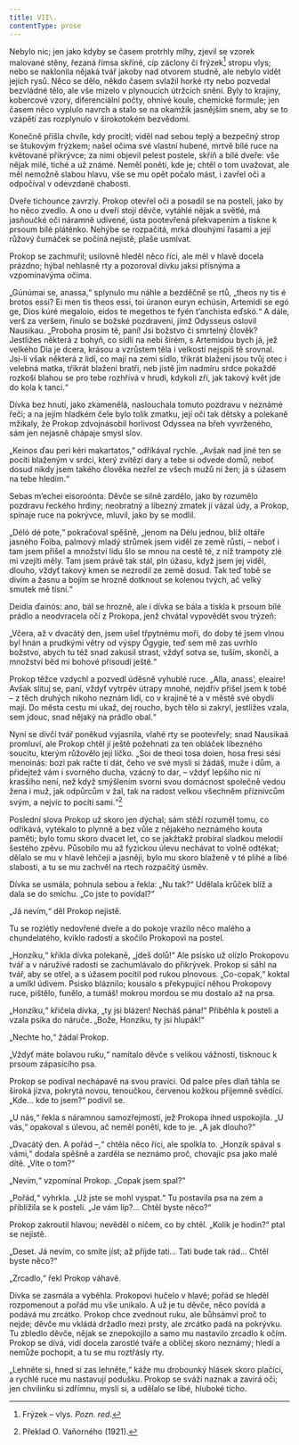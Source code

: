 ```yaml
---
title: VII\.
contentType: prose
---
```


<section>

Nebylo nic; jen jako kdyby se časem protrhly mlhy, zjevil se vzorek malované stěny, řezaná římsa skříně, cíp záclony či frýzek[^5] stropu vlys; nebo se naklonila nějaká tvář jakoby nad otvorem studně, ale nebylo vidět jejích rysů. Něco se dělo, někdo časem svlažil horké rty nebo pozvedal bezvládné tělo, ale vše mizelo v plynoucích útržcích snění. Byly to krajiny, kobercové vzory, diferenciální počty, ohnivé koule, chemické formule; jen časem něco vyplulo navrch a stalo se na okamžik jasnějším snem, aby se to vzápětí zas rozplynulo v širokotokém bezvědomí.

Konečně přišla chvíle, kdy procitl; viděl nad sebou teplý a bezpečný strop se štukovým frýzkem; našel očima své vlastní hubené, mrtvě bílé ruce na květované přikrývce; za nimi objevil pelest postele, skříň a bílé dveře: vše nějak milé, tiché a už známé. Neměl ponětí, kde je; chtěl o tom uvažovat, ale měl nemožně slabou hlavu, vše se mu opět počalo mást, i zavřel oči a odpočíval v odevzdané chabosti.

Dveře tichounce zavrzly. Prokop otevřel oči a posadil se na posteli, jako by ho něco zvedlo. A ono u dveří stojí děvče, vytáhlé nějak a světlé, má jasňoučké oči náramně udivené, ústa pootevřená překvapením a tiskne k prsoum bílé pláténko. Nehýbe se rozpačitá, mrká dlouhými řasami a její růžový čumáček se počíná nejistě, plaše usmívat.

Prokop se zachmuřil; usilovně hleděl něco říci, ale měl v hlavě docela prázdno; hýbal nehlasně rty a pozoroval dívku jaksi přísnýma a vzpomínavýma očima.

„Gúnúmai se, anassa,“ splynulo mu náhle a bezděčně se rtů, „theos ny tis é brotos essi? Ei men tis theos essi, toi úranon euryn echúsin, Artemidi se egó ge, Dios kúré megaloio, eidos te megethos te fyén t’anchista eďskó.“ A dále, verš za veršem, řinulo se božské pozdravení, jímž Odysseus oslovil Nausikau. „Proboha prosím tě, paní! Jsi božstvo či smrtelný člověk? Jestližes některá z bohyň, co sídlí na nebi širém, s Artemidou bych já, jež velkého Dia je dcera, krásou a vzrůstem těla i velkostí nejspíš tě srovnal. Jsi-li však některá z lidí, co mají na zemi sídlo, třikrát blaženi jsou tvůj otec i velebná matka, třikrát blaženi bratři, neb jistě jim nadmíru srdce pokaždé rozkoší blahou se pro tebe rozhřívá v hrudi, kdykoli zří, jak takový květ jde do kola k tanci.“

Dívka bez hnutí, jako zkamenělá, naslouchala tomuto pozdravu v neznámé řeči; a na jejím hladkém čele bylo tolik zmatku, její oči tak dětsky a polekaně mžikaly, že Prokop zdvojnásobil horlivost Odyssea na břeh vyvrženého, sám jen nejasně chápaje smysl slov.

„Keinos ďau peri kéri makartatos,“ odříkával rychle. „Avšak nad jiné ten se pocítí blaženým v srdci, který zvítězí dary a tebe si odvede domů, neboť dosud nikdy jsem takého člověka nezřel ze všech mužů ni žen; já s úžasem na tebe hledím.“

Sebas m’echei eisoroónta. Děvče se silně zardělo, jako by rozumělo pozdravu řeckého hrdiny; neobratný a líbezný zmatek jí vázal údy, a Prokop, spínaje ruce na pokrývce, mluvil, jako by se modlil.

„Déló dé pote,“ pokračoval spěšně, „jenom na Délu jednou, blíž oltáře jasného Foiba, palmový mladý strůmek jsem viděl ze země růsti, – neboť i tam jsem přišel a množství lidu šlo se mnou na cestě té, z níž trampoty zlé mi vzejíti měly. Tam jsem právě tak stál, pln úžasu, když jsem jej viděl, dlouho, vždyť takový kmen se nezrodil ze země dosud. Tak teď tobě se divím a žasnu a bojím se hrozně dotknout se kolenou tvých, ač velký smutek mě tísní.“

Deidia ďainós: ano, bál se hrozně, ale i dívka se bála a tiskla k prsoum bílé prádlo a neodvracela očí z Prokopa, jenž chvátal vypovědět svou trýzeň:

„Včera, až v dvacátý den, jsem ušel třpytnému moři, do doby té jsem vlnou byl hnán a prudkými větry od výspy Ógygie, teď sem mě zas uvrhlo božstvo, abych tu též snad zakusil strast, vždyť sotva se, tuším, skončí, a množství běd mi bohové přisoudí ještě.“

Prokop těžce vzdychl a pozvedl úděsně vyhublé ruce. „Alla, anass’, eleaire! Avšak slituj se, paní, vždyť vytrpěv útrapy mnohé, nejdřív přišel jsem k tobě – z těch druhých nikoho neznám lidí, co v krajině té a v městě své obydlí mají. Do města cestu mi ukaž, dej roucho, bych tělo si zakryl, jestližes vzala, sem jdouc, snad nějaký na prádlo obal.“

Nyní se dívčí tvář poněkud vyjasnila, vlahé rty se pootevřely; snad Nausikaá promluví, ale Prokop chtěl jí ještě požehnati za ten obláček líbezného soucitu, kterým růžovělo její líčko. „Soi de theoi tosa doien, hosa fresi sési menoinás: bozi pak račte ti dát, čeho ve své mysli si žádáš, muže i dům, a přidejtež vám i svorného ducha, vzácný to dar, – vždyť lepšího nic ni krasšího není, než když smýšlením svorni svou domácnost společně vedou žena i muž, jak odpůrcům v žal, tak na radost velkou všechněm příznivcům svým, a nejvíc to pocítí sami.“[^6]

Poslední slova Prokop už skoro jen dýchal; sám stěží rozuměl tomu, co odříkává, vytékalo to plynně a bez vůle z nějakého neznámého kouta paměti; bylo tomu skoro dvacet let, co se jakžtakž probíral sladkou melodií šestého zpěvu. Působilo mu až fyzickou úlevu nechávat to volně odtékat; dělalo se mu v hlavě lehčeji a jasněji, bylo mu skoro blaženě v té plihé a libé slabosti, a tu se mu zachvěl na rtech rozpačitý úsměv.

Dívka se usmála, pohnula sebou a řekla: „Nu tak?“ Udělala krůček blíž a dala se do smíchu. „Co jste to povídal?“

„Já nevím,“ děl Prokop nejistě.

Tu se rozlétly nedovřené dveře a do pokoje vrazilo něco malého a chundelatého, kviklo radostí a skočilo Prokopovi na postel.

„Honzíku,“ křikla dívka polekaně, „jdeš dolů!“ Ale psisko už olízlo Prokopovu tvář a v náruživé radosti se zachumlávalo do přikrývek. Prokop si sáhl na tvář, aby se otřel, a s úžasem pocítil pod rukou plnovous. „Co-copak,“ koktal a umlkl údivem. Psisko bláznilo; kousalo s překypující něhou Prokopovy ruce, pištělo, funělo, a tumáš! mokrou mordou se mu dostalo až na prsa.

„Honzíku,“ křičela dívka, „ty jsi blázen! Necháš pána!“ Přiběhla k posteli a vzala psíka do náruče. „Bože, Honzíku, ty jsi hlupák!“

„Nechte ho,“ žádal Prokop.

„Vždyť máte bolavou ruku,“ namítalo děvče s velikou vážností, tisknouc k prsoum zápasícího psa.

Prokop se podíval nechápavě na svou pravici. Od palce přes dlaň táhla se široká jizva, pokrytá novou, tenoučkou, červenou kožkou příjemně svědící. „Kde… kde to jsem?“ podivil se.

„U nás,“ řekla s náramnou samozřejmostí, jež Prokopa ihned uspokojila. „U vás,“ opakoval s úlevou, ač neměl ponětí, kde to je. „A jak dlouho?“

„Dvacátý den. A pořád –,“ chtěla něco říci, ale spolkla to. „Honzík spával s vámi,“ dodala spěšně a zarděla se neznámo proč, chovajíc psa jako malé dítě. „Víte o tom?“

„Nevím,“ vzpomínal Prokop. „Copak jsem spal?“

„Pořád,“ vyhrkla. „Už jste se mohl vyspat.“ Tu postavila psa na zem a přiblížila se k posteli. „Je vám líp?… Chtěl byste něco?“

Prokop zakroutil hlavou; nevěděl o ničem, co by chtěl. „Kolik je hodin?“ ptal se nejistě.

„Deset. Já nevím, co smíte jíst; až přijde tati… Tati bude tak rád… Chtěl byste něco?“

„Zrcadlo,“ řekl Prokop váhavě.

Dívka se zasmála a vyběhla. Prokopovi hučelo v hlavě; pořád se hleděl rozpomenout a pořád mu vše unikalo. A už je tu děvče, něco povídá a podává mu zrcátko. Prokop chce zvednout ruku, ale bůhsámví proč to nejde; děvče mu vkládá držadlo mezi prsty, ale zrcátko padá na pokrývku. Tu zbledlo děvče, nějak se znepokojilo a samo mu nastavilo zrcadlo k očím. Prokop se dívá, vidí docela zarostlé tváře a obličej skoro neznámý; hledí a nemůže pochopit, a tu se mu roztřásly rty.

„Lehněte si, hned si zas lehněte,“ káže mu drobounký hlásek skoro plačící, a rychlé ruce mu nastavují podušku. Prokop se sváží naznak a zavírá oči; jen chvilinku si zdřímnu, myslí si, a udělalo se libé, hluboké ticho.

</section>

[^1]: Brizance (franc.) – tříštivost. _Pozn. red_.

[^2]: Ve velkém. _Pozn. red_.

[^3]: Kupředu! _Pozn. red_.

[^4]: Ulstr – těžký zimní kabát. _Pozn. red_.

[^5]: Frýzek – vlys. _Pozn. red_.

[^6]: Překlad O. Vaňorného (1921).

[^7]: Amence (lat.) – zmatenost. _Pozn. red_.

[^8]: Divinace (lat.) – tušení, předvídání. _Pozn. red_.

[^9]: Kybelé, podle řecké mytologie maloasijská „velká matka bohů“, matka veškerého života. _Pozn. red_.

[^10]: L. Buchner (1824–1899) – něm. lékař a filozof s radikálně materialistickými názory. _Pozn. red_.

[^11]: Bootes (lat.) – souhvězdí Pastýře. _Pozn. red_.

[^12]: Ženerózní /generózní (franc.) – šlechetný. _Pozn. red_.

[^13]: Očekávám tě, P. S. Pozor, K. dorazil z Hamburku… _Pozn. red_.

[^14]: Jinak na to K. přijde. _Pozn. red_.

[^15]: „Jednomu jest vznešenou, nebeskou bohyní, druhému vydatnou krávou, která mu dává mléko.“ Schillerův epigram, překlad O. Vaňorný. _Pozn. red_.

[^16]: Nauen – německé město, v němž byla r. 1906 založena nejstarší německá radiostanice. _Pozn. red._

[^17]: Makao /macao – karetní hra. _Pozn. red_.

[^18]: Aiás – hrdina Homérovy Iliady, nejvyšší a nejsilnější ze všech Achájců. _Pozn. red_.

[^19]: Laissez-passer (franc.) – propustka. _Pozn. red_.

[^20]: Chaise longue (franc.) – lehátko. _Pozn. red_.

[^21]: Želví polévka. _Pozn. red_.

[^22]: Bej / beg (tur.) – islámský panovník, později nižší hodnostář či úředník. _Pozn. red_.

[^23]: Galop (franc.) – klus. _Pozn. red_.

[^24]: Fraktura femoris (lat.) – zlomenina stehenní kosti. _Pozn. red_.

[^25]: Swedenborg, Imanuel (1688–1772) – švéd. přírodovědec, známý mj. svými teozofickými vizemi. _Pozn. red_.

[^26]: Cousine (franc.) – bratranec. _Pozn. red_.

[^27]: Můj strýc. _Pozn. red_.

[^28]: Velký umělec. _Pozn. red_.

[^29]: Učitel tance. _Pozn. red_.

[^30]: Elože (řec.) – chvalořeč, pochvala. _Pozn. red_.

[^31]: To je hloupé. _Pozn. red_.

[^32]: Kakemono (jap.) – svitkový závěsný obraz. _Pozn. red_.

[^33]: Konfinace – úřední příkaz k pobytu na určeném místě, omezení volného pohybu. _Pozn. red_.

[^34]: Inkulpace – obvinění. _Pozn. red_.

[^35]: Dernier cri (franc.) – dosl. poslední výkřik. _Pozn. red_.

[^36]: Komtur (franc.) – vyšší hodnostář rytířského řádu. _Pozn. red_.

[^37]: Dreadnought (angl.) – pův. název bitevní lodi (Ničeho se neboj), obecné označení pro takový typ lodí. _Pozn. red_.

[^38]: Velmi laskavý. _Pozn. red_.

[^39]: Bunčuk (tur.) – vojenský odznak (žerď s koňským ohonem). _Pozn. red_.

[^40]: Extra statum (lat.) – mimo stav, mimořádně. _Pozn. red_.

[^41]: Sapér (franc.) – ženista. _Pozn. red_.

[^42]: Peignoir (franc.) – župan. _Pozn. red_.

[^43]: Kontribuce – peněžní dávky vymáhané okupační mocí na obyvatelstvu obsazeného území. _Pozn. red_.

[^44]: Tastr (něm.) – tlačítko, vypínač. _Pozn. red_.

[^45]: Sláva vítězství! _Pozn. red_.

[^46]: Mitrajéza (z franc. mitrailleuse) – palná zbraň, předchůdce kulometu. _Pozn. red_.
